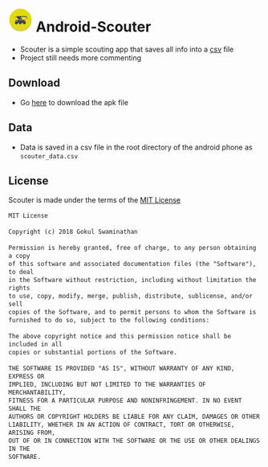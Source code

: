 #  ![Scouter](https://github.com/frc-emotion/Android-Scouter/blob/master/app/src/main/res/mipmap-mdpi/ic_launcher.png "Scouter")  Android-Scouter

* Scouter is a simple scouting app that saves all info into a [csv](https://en.wikipedia.org/wiki/Comma-separated_values) file
* Project still needs more commenting

## Download
* Go [here](https://github.com/frc-emotion/Android-Scouter/releases) to download the apk file

## Data
* Data is saved in a csv file in the root directory of the android phone as `scouter_data.csv`

## License
Scouter is made under the terms of the [MIT License](https://opensource.org/licenses/MIT)
```
MIT License

Copyright (c) 2018 Gokul Swaminathan

Permission is hereby granted, free of charge, to any person obtaining a copy
of this software and associated documentation files (the "Software"), to deal
in the Software without restriction, including without limitation the rights
to use, copy, modify, merge, publish, distribute, sublicense, and/or sell
copies of the Software, and to permit persons to whom the Software is
furnished to do so, subject to the following conditions:

The above copyright notice and this permission notice shall be included in all
copies or substantial portions of the Software.

THE SOFTWARE IS PROVIDED "AS IS", WITHOUT WARRANTY OF ANY KIND, EXPRESS OR
IMPLIED, INCLUDING BUT NOT LIMITED TO THE WARRANTIES OF MERCHANTABILITY,
FITNESS FOR A PARTICULAR PURPOSE AND NONINFRINGEMENT. IN NO EVENT SHALL THE
AUTHORS OR COPYRIGHT HOLDERS BE LIABLE FOR ANY CLAIM, DAMAGES OR OTHER
LIABILITY, WHETHER IN AN ACTION OF CONTRACT, TORT OR OTHERWISE, ARISING FROM,
OUT OF OR IN CONNECTION WITH THE SOFTWARE OR THE USE OR OTHER DEALINGS IN THE
SOFTWARE.
```
